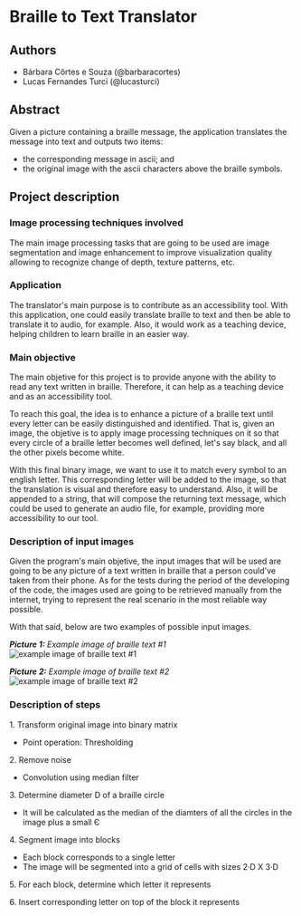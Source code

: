 # Braille to Text Translator

## Authors 
- Bárbara Côrtes e Souza (@barbaracortes)
- Lucas Fernandes Turci  (@lucasturci)

## Abstract
Given a picture containing a braille message, the application translates the message into text and outputs two items:
- the corresponding message in ascii; and
- the original image with the ascii characters above the braille symbols.

## Project description

### Image processing techniques involved
The main image processing tasks that are going to be used are image segmentation and image enhancement to improve visualization quality allowing to recognize change of depth, texture patterns, etc.

### Application
The translator's main purpose is to contribute as an accessibility tool. With this application, one could easily translate braille to text and then be able to translate it to audio, for example. Also, it would work as a teaching device, helping children to learn braille in an easier way.

### Main objective
The main objetive for this project is to provide anyone with the ability to read any text written in braille. Therefore, it can help as a teaching device and as an accessibility tool.

To reach this goal, the idea is to enhance a picture of a braille text until every letter can be easily distinguished and identified. That is, given an image, the objetive is to apply image processing techniques on it so that every circle of a braille letter becomes well defined, let's say black, and all the other pixels become white.

With this final binary image, we want to use it to match every symbol to an english letter. This corresponding letter will be added to the image, so that the translation is visual and therefore easy to understand. Also, it will be appended to a string, that will compose the returning text message, which could be used to generate an audio file, for example, providing more accessibility to our tool.  

### Description of input images
Given the program's main objetive, the input images that will be used are going to be any picture of a text written in braille that a person could've taken from their phone. As for the tests during the period of the developing of the code, the images used are going to be retrieved manually from the internet, trying to represent the real scenario in the most reliable way possible. 

With that said, below are two examples of possible input images. 

<i><strong>Picture 1:</strong> Example image of braille text #1</i><br>
![example image of braille text #1](https://raw.githubusercontent.com/lucasturci/BrailleTextTranslator/master/images/1.jpg) 

<i><strong>Picture 2:</strong> Example image of braille text #2</i><br>
![example image of braille text #2](https://raw.githubusercontent.com/lucasturci/BrailleTextTranslator/master/images/1.png) 

### Description of steps

1\. Transform original image into binary matrix
- Point operation: Thresholding

2\. Remove noise
- Convolution using median filter

3\. Determine diameter D of a braille circle 
- It will be calculated as the median of the diamters of all the circles in the image plus a small Є

4\. Segment image into blocks
- Each block corresponds to a single letter
- The image will be segmented into a grid of cells with sizes 2·D X 3·D  

5\. For each block, determine which letter it represents 

6\. Insert corresponding letter on top of the block it represents
